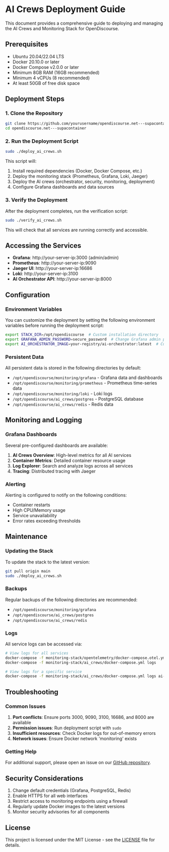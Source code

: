 # AI Crews Deployment Guide

This document provides a comprehensive guide to deploying and managing the AI Crews and Monitoring Stack for OpenDiscourse.

## Prerequisites

- Ubuntu 20.04/22.04 LTS
- Docker 20.10.0 or later
- Docker Compose v2.0.0 or later
- Minimum 8GB RAM (16GB recommended)
- Minimum 4 vCPUs (8 recommended)
- At least 50GB of free disk space

## Deployment Steps

### 1. Clone the Repository

```bash
git clone https://github.com/yourusername/opendiscourse.net---supacontainer.git
cd opendiscourse.net---supacontainer
```

### 2. Run the Deployment Script

```bash
sudo ./deploy_ai_crews.sh
```

This script will:
1. Install required dependencies (Docker, Docker Compose, etc.)
2. Deploy the monitoring stack (Prometheus, Grafana, Loki, Jaeger)
3. Deploy the AI crews (orchestrator, security, monitoring, deployment)
4. Configure Grafana dashboards and data sources

### 3. Verify the Deployment

After the deployment completes, run the verification script:

```bash
sudo ./verify_ai_crews.sh
```

This will check that all services are running correctly and accessible.

## Accessing the Services

- **Grafana**: http://your-server-ip:3000 (admin/admin)
- **Prometheus**: http://your-server-ip:9090
- **Jaeger UI**: http://your-server-ip:16686
- **Loki**: http://your-server-ip:3100
- **AI Orchestrator API**: http://your-server-ip:8000

## Configuration

### Environment Variables

You can customize the deployment by setting the following environment variables before running the deployment script:

```bash
export STACK_DIR=/opt/opendiscourse  # Custom installation directory
export GRAFANA_ADMIN_PASSWORD=secure_password  # Change Grafana admin password
export AI_ORCHESTRATOR_IMAGE=your-registry/ai-orchestrator:latest  # Custom image
```

### Persistent Data

All persistent data is stored in the following directories by default:

- `/opt/opendiscourse/monitoring/grafana` - Grafana data and dashboards
- `/opt/opendiscourse/monitoring/prometheus` - Prometheus time-series data
- `/opt/opendiscourse/monitoring/loki` - Loki logs
- `/opt/opendiscourse/ai_crews/postgres` - PostgreSQL database
- `/opt/opendiscourse/ai_crews/redis` - Redis data

## Monitoring and Logging

### Grafana Dashboards

Several pre-configured dashboards are available:

1. **AI Crews Overview**: High-level metrics for all AI services
2. **Container Metrics**: Detailed container resource usage
3. **Log Explorer**: Search and analyze logs across all services
4. **Tracing**: Distributed tracing with Jaeger

### Alerting

Alerting is configured to notify on the following conditions:

- Container restarts
- High CPU/Memory usage
- Service unavailability
- Error rates exceeding thresholds

## Maintenance

### Updating the Stack

To update the stack to the latest version:

```bash
git pull origin main
sudo ./deploy_ai_crews.sh
```

### Backups

Regular backups of the following directories are recommended:

- `/opt/opendiscourse/monitoring/grafana`
- `/opt/opendiscourse/ai_crews/postgres`
- `/opt/opendiscourse/ai_crews/redis`

### Logs

All service logs can be accessed via:

```bash
# View logs for all services
docker-compose -f monitoring-stack/opentelemetry/docker-compose.otel.yml logs
docker-compose -f monitoring-stack/ai_crews/docker-compose.yml logs

# View logs for a specific service
docker-compose -f monitoring-stack/ai_crews/docker-compose.yml logs ai-orchestrator
```

## Troubleshooting

### Common Issues

1. **Port conflicts**: Ensure ports 3000, 9090, 3100, 16686, and 8000 are available
2. **Permission issues**: Run deployment script with `sudo`
3. **Insufficient resources**: Check Docker logs for out-of-memory errors
4. **Network issues**: Ensure Docker network 'monitoring' exists

### Getting Help

For additional support, please open an issue on our [GitHub repository](https://github.com/yourusername/opendiscourse.net---supacontainer/issues).

## Security Considerations

1. Change default credentials (Grafana, PostgreSQL, Redis)
2. Enable HTTPS for all web interfaces
3. Restrict access to monitoring endpoints using a firewall
4. Regularly update Docker images to the latest versions
5. Monitor security advisories for all components

## License

This project is licensed under the MIT License - see the [LICENSE](LICENSE) file for details.
